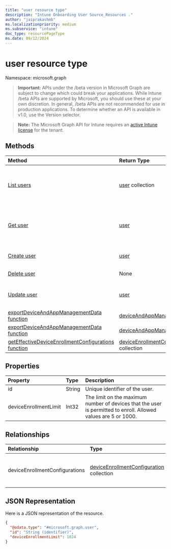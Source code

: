 ```yaml
---
title: "user resource type"
description: "Intune Onboarding User Source_Resources ."
author: "jaiprakashmb"
ms.localizationpriority: medium
ms.subservice: "intune"
doc_type: resourcePageType
ms.date: 09/12/2024
---
```


# user resource type

Namespace: microsoft.graph

> **Important:** APIs under the /beta version in Microsoft Graph are subject to change which could break your applications. While Intune /beta APIs are supported by Microsoft, you should use these at your own discretion. In general, /beta APIs are not recommended for use in production applications. To determine whether an API is available in v1.0, use the Version selector.

> **Note:** The Microsoft Graph API for Intune requires an [active Intune license](https://go.microsoft.com/fwlink/?linkid=839381) for the tenant.



## Methods
|Method|Return Type|Description|
|:---|:---|:---|
|[List users](../api/intune-onboarding-user-list.md)|[user](../resources/intune-onboarding-user.md) collection|List properties and relationships of the [user](../resources/intune-onboarding-user.md) objects.|
|[Get user](../api/intune-onboarding-user-get.md)|[user](../resources/intune-onboarding-user.md)|Read properties and relationships of the [user](../resources/intune-onboarding-user.md) object.|
|[Create user](../api/intune-onboarding-user-create.md)|[user](../resources/intune-onboarding-user.md)|Create a new [user](../resources/intune-onboarding-user.md) object.|
|[Delete user](../api/intune-onboarding-user-delete.md)|None|Deletes a [user](../resources/intune-onboarding-user.md).|
|[Update user](../api/intune-onboarding-user-update.md)|[user](../resources/intune-onboarding-user.md)|Update the properties of a [user](../resources/intune-onboarding-user.md) object.|
|[exportDeviceAndAppManagementData function](../api/intune-onboarding-user-exportdeviceandappmanagementdata.md)|[deviceAndAppManagementData](../resources/intune-onboarding-deviceandappmanagementdata.md)||
|[exportDeviceAndAppManagementData function](../api/intune-onboarding-user-exportdeviceandappmanagementdata.md)|[deviceAndAppManagementData](../resources/intune-onboarding-deviceandappmanagementdata.md)||
|[getEffectiveDeviceEnrollmentConfigurations function](../api/intune-onboarding-user-geteffectivedeviceenrollmentconfigurations.md)|[deviceEnrollmentConfiguration](../resources/intune-onboarding-deviceenrollmentconfiguration.md) collection||

## Properties
|Property|Type|Description|
|:---|:---|:---|
|id|String|Unique identifier of the user.|
|deviceEnrollmentLimit|Int32|The limit on the maximum number of devices that the user is permitted to enroll. Allowed values are 5 or 1000.|

## Relationships
|Relationship|Type|Description|
|:---|:---|:---|
|deviceEnrollmentConfigurations|[deviceEnrollmentConfiguration](../resources/intune-onboarding-deviceenrollmentconfiguration.md) collection|Get enrollment configurations targeted to the user|

## JSON Representation
Here is a JSON representation of the resource.
<!-- {
  "blockType": "resource",
  "keyProperty": "id",
  "@odata.type": "microsoft.graph.user"
}
-->
``` json
{
  "@odata.type": "#microsoft.graph.user",
  "id": "String (identifier)",
  "deviceEnrollmentLimit": 1024
}
```
